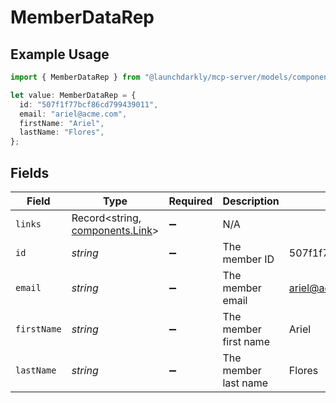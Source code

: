 # MemberDataRep

## Example Usage

```typescript
import { MemberDataRep } from "@launchdarkly/mcp-server/models/components";

let value: MemberDataRep = {
  id: "507f1f77bcf86cd799439011",
  email: "ariel@acme.com",
  firstName: "Ariel",
  lastName: "Flores",
};
```

## Fields

| Field                                                              | Type                                                               | Required                                                           | Description                                                        | Example                                                            |
| ------------------------------------------------------------------ | ------------------------------------------------------------------ | ------------------------------------------------------------------ | ------------------------------------------------------------------ | ------------------------------------------------------------------ |
| `links`                                                            | Record<string, [components.Link](../../models/components/link.md)> | :heavy_minus_sign:                                                 | N/A                                                                |                                                                    |
| `id`                                                               | *string*                                                           | :heavy_minus_sign:                                                 | The member ID                                                      | 507f1f77bcf86cd799439011                                           |
| `email`                                                            | *string*                                                           | :heavy_minus_sign:                                                 | The member email                                                   | ariel@acme.com                                                     |
| `firstName`                                                        | *string*                                                           | :heavy_minus_sign:                                                 | The member first name                                              | Ariel                                                              |
| `lastName`                                                         | *string*                                                           | :heavy_minus_sign:                                                 | The member last name                                               | Flores                                                             |